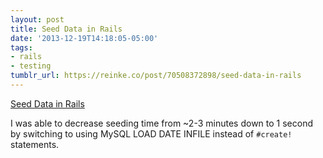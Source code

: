 ```yaml
---
layout: post
title: Seed Data in Rails
date: '2013-12-19T14:18:05-05:00'
tags:
- rails
- testing
tumblr_url: https://reinke.co/post/70508372898/seed-data-in-rails
---
```

[Seed Data in Rails](http://quotedprintable.com/2007/11/16/seed-data-in-rails#comments)  

I was able to decrease seeding time from ~2-3 minutes down to 1 second by switching to using MySQL LOAD DATE INFILE instead of `#create!` statements.


